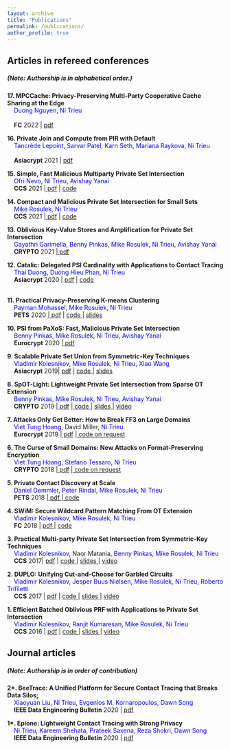 ```yaml
---
layout: archive
title: "Publications"
permalink: /publications/
author_profile: true
---
```



<h2>Articles in refereed conferences </h2>  
 <h5>(Note: Authorship is in alphabetical order.) </h5>
 
 <b> 17. MPCCache: Privacy-Preserving Multi-Party Cooperative Cache Sharing at the Edge </b> <br>
	&nbsp; &nbsp; <a href="https://duongtungnguyen.github.io/" style="color:blue; text-decoration: none"> Duong Nguyen</a>,  <a href="http://people.oregonstate.edu/~trieun/" style="color:blue; text-decoration: none">Ni Trieu</a> <br>			
 &nbsp; &nbsp; <a href="https://fc22.ifca.ai/" target="_blank" style="text-decoration: none"><b>FC</b> 2022</a> | 
                                    <a href="https://eprint.iacr.org/2021/317" target="_blank"> pdf</a> 
								
 
 <b>16. Private Join and Compute from PIR with Default </b> <br>
	&nbsp; &nbsp; <a href="https://tlepoint.github.io/" style="color:blue; text-decoration: none"> Tancrède Lepoint</a>, <a href="https://dblp.uni-trier.de/pers/p/Patel:Sarvar.html" style="color:blue; text-decoration: none"> Sarvar Patel</a>, <a href="https://ai.google/research/people/106426/" style="color:blue; text-decoration: none"> Karn Seth</a>, <a href="https://marianapr.github.io/" style="color:blue; text-decoration: none"> Mariana Raykova</a>,  <a href="http://people.oregonstate.edu/~trieun/" style="color:blue; text-decoration: none">Ni Trieu</a> <br>		
 &nbsp; &nbsp; <a href="https://asiacrypt.iacr.org/2021/" target="_blank" style="text-decoration: none"><b>Asiacrypt</b> 2021</a> | 
                                    <a href="https://eprint.iacr.org/2020/1011" target="_blank"> pdf</a> 
									
	
   <b> 15. Simple, Fast Malicious Multiparty Private Set Intersection </b> <br>
   &nbsp; &nbsp; <a href="https://github.io/" style="color:blue; text-decoration: none">Ofri Nevo</a>, 
                                <a href="http://people.oregonstate.edu/~trieun/" style="color:blue; text-decoration: none">Ni Trieu</a>,
								 <a href="https://www.yanai.io/" style="color:blue; text-decoration: none"> Avishay Yanai</a>   
    &nbsp; &nbsp;          <a href="https://www.sigsac.org/ccs/CCS2021/" target="_blank" style="text-decoration: none"><b>CCS</b> 2021</a>
                                 |<a href="https://eprint.iacr.org/2021/1221" target="_blank"> pdf</a> | <a href="https://github.com/asu-crypto/mPSI" target="_blank"> code </a>
                                 <br>
								    
   <b> 14. Compact and Malicious Private Set Intersection for Small Sets </b> <br>
   &nbsp; &nbsp;  <a href="http://web.engr.oregonstate.edu/~rosulekm/" style="color:blue; text-decoration: none"> Mike Rosulek</a>, 
                                <a href="http://people.oregonstate.edu/~trieun/" style="color:blue; text-decoration: none">Ni Trieu</a><br>
    &nbsp; &nbsp;          <a href="https://www.sigsac.org/ccs/CCS2021/" target="_blank" style="text-decoration: none"><b>CCS</b> 2021</a>
                                 |<a href="https://eprint.iacr.org/2021/1159" target="_blank"> pdf</a> | <a href="https://github.com/osu-crypto/MiniPSI" target="_blank"> code </a> <br>
                                 
  <b> 13. Oblivious Key-Value Stores and Amplification for Private Set Intersection </b> <br>
   &nbsp; &nbsp; <a href="https://gayathrigarimella.github.io/" style="color:blue; text-decoration: none">Gayathri Garimella</a>,  <a href="http://www.pinkas.net/" style="color:blue; text-decoration: none"> Benny Pinkas</a>, 
                                <a href="http://web.engr.oregonstate.edu/~rosulekm/" style="color:blue; text-decoration: none"> Mike Rosulek</a>, 
                                <a href="http://people.oregonstate.edu/~trieun/" style="color:blue; text-decoration: none">Ni Trieu</a>,
								 <a href="https://www.yanai.io/" style="color:blue; text-decoration: none"> Avishay Yanai</a>   
    &nbsp; &nbsp;          <a href="https://crypto.iacr.org/" target="_blank" style="text-decoration: none"><b>CRYPTO</b> 2021</a>
                                 |<a href="https://eprint.iacr.org/2021/883.pdf" target="_blank"> pdf</a> <br>
                                 
 <b> 12. Catalic: Delegated PSI Cardinality with Applications to Contact Tracing </b> <br>
	   &nbsp; &nbsp; <a href="https://www.linkedin.com/in/thaidn/" style="color:blue; text-decoration: none">Thai Duong</a>, <a href="https://www.di.ens.fr/users/phan/" style="color:blue; text-decoration: none">Duong Hieu Phan</a>, <a href="http://people.oregonstate.edu/~trieun/" style="color:blue; text-decoration: none">Ni Trieu</a><br>
    &nbsp; &nbsp; <a href="https://eprint.iacr.org/2020/1105" target="_blank" style="text-decoration: none"><b>Asiacrypt</b> 2020</a> | <a href="https://eprint.iacr.org/2020/1105.pdf" target="_blank"> pdf</a> | <a href="https://github.com/nitrieu/delegated-psi-ca" target="_blank"> code </a> <br><br>
		
<b> 11. Practical Privacy-Preserving K-means Clustering </b> <br>
   &nbsp; &nbsp; <a href="https://paymanmohassel.com" style="color:blue; text-decoration: none">Payman Mohassel</a>, 
                                <a href="http://web.engr.oregonstate.edu/~rosulekm/" style="color:blue; text-decoration: none"> Mike Rosulek</a>, 
                                <a href="http://people.oregonstate.edu/~trieun/" style="color:blue; text-decoration: none">Ni Trieu</a><br>
      &nbsp; &nbsp;   <a href="https://petsymposium.org" target="_blank" style="text-decoration: none"><b>PETS</b> 2020</a>
                                   |<a href="https://eprint.iacr.org/2019/1158" target="_blank"> pdf</a> 
								    | <a href="https://github.com/osu-crypto/secure-kmean-clustering" target="_blank"> code </a>
									| <a href="https://oregonstateuniversity-my.sharepoint.com/:p:/g/personal/trieun_oregonstate_edu/EbPHwH3zqRNPhXNW9gIRHH4BZZBAQ3e27pT1l32-KQoOIA?e=cePmKf"> slides </a><br>

							  
<b> 10. PSI from PaXoS: Fast, Malicious Private Set Intersection</h6> </b> <br>
   &nbsp; &nbsp;  <a href="http://www.pinkas.net/" style="color:blue; text-decoration: none"> Benny Pinkas</a>, 
                                <a href="http://web.engr.oregonstate.edu/~rosulekm/" style="color:blue; text-decoration: none"> Mike Rosulek</a>, 
                                <a href="http://people.oregonstate.edu/~trieun/" style="color:blue; text-decoration: none">Ni Trieu</a>,
								 <a href="https://www.yanai.io/" style="color:blue; text-decoration: none"> Avishay Yanai</a>   
    &nbsp; &nbsp;          <a href="https://crypto.iacr.org/" target="_blank" style="text-decoration: none"><b>Eurocrypt</b> 2020</a>
                                 |<a href="https://eprint.iacr.org/2019/1158" target="_blank"> pdf</a> <br>
							
 <b> 9. Scalable Private Set Union from Symmetric-Key Techniques  </b> <br>
      &nbsp; &nbsp; <a href="http://ect.bell-labs.com/who/kolesnikov/" style="color:blue; text-decoration: none"> Vladimir Kolesnikov</a>, 
                                <a href="http://web.engr.oregonstate.edu/~rosulekm/" style="color:blue; text-decoration: none"> Mike Rosulek</a>, 
                                <a href="http://people.oregonstate.edu/~trieun/" style="color:blue; text-decoration: none">Ni Trieu</a>,
				<a href="https://wangxiao1254.github.io/" style="color:blue; text-decoration: none">Xiao Wang</a>  <br>
       &nbsp; &nbsp;            <a href="https://asiacrypt.iacr.org/2019/" target="_blank" style="text-decoration: none"><b>Asiacrypt</b> 2019</a>| 
                                    <a href="https://eprint.iacr.org/2019/776" target="_blank"> pdf</a> |
                                    <a href="https://github.com/osu-crypto/PSU" target="_blank"> code </a>
									| <a href="https://oregonstateuniversity-my.sharepoint.com/:p:/g/personal/trieun_oregonstate_edu/EWgWq7cpxo9GnPjwRiTIbGwBKCnrK8JL6HhQ75IBbUbxtA?e=LHYxc2"> slides </a>
                  
									
<b> 8. SpOT-Light: Lightweight Private Set Intersection from Sparse OT Extension</b> <br>
                            &nbsp; &nbsp; <a href="http://www.pinkas.net/" style="color:blue; text-decoration: none"> Benny Pinkas</a>, 
                                <a href="http://web.engr.oregonstate.edu/~rosulekm/" style="color:blue; text-decoration: none"> Mike Rosulek</a>, 
                                <a href="http://people.oregonstate.edu/~trieun/" style="color:blue; text-decoration: none">Ni Trieu</a>,
								 <a href="https://www.yanai.io/" style="color:blue; text-decoration: none"> Avishay Yanai</a> <br>
                                 &nbsp; &nbsp;
                                    <a href="https://crypto.iacr.org/" target="_blank" style="text-decoration: none"><b>CRYPTO</b> 2019</a>
                                    |<a href="https://eprint.iacr.org/2019/634.pdf" target="_blank"> pdf</a> 
									|<a href="https://github.com/osu-crypto/SpOT-PSI" target="_blank"> code </a>
									| <a href="https://oregonstateuniversity-my.sharepoint.com/:p:/g/personal/trieun_oregonstate_edu/EbyUNRrD8e1Bsqhuzuq9n50B8cFbn20RSqf_rn9VJ5_7cg?e=Ev7bpj"> slides </a> 
									| <a  href="https://www.youtube.com/watch?v=4rFwhz1LEx8&t=385s" >video</a> 
                              
<b> 7. Attacks Only Get Better: How to Break FF3 on Large Domains</b> <br>
        &nbsp; &nbsp; <a href="http://www.cs.fsu.edu/~tvhoang/" style="color:blue; text-decoration: none"> Viet Tung Hoang</a>,
                                    <a> David Miller</a>,
                                    <a href="http://people.oregonstate.edu/~trieun/" style="color:blue; text-decoration: none">Ni Trieu</a> <br>
         &nbsp; &nbsp;   <a href="https://crypto.iacr.org/" target="_blank" style="text-decoration: none"><b>Eurocrypt</b> 2019</a>
                                    |<a href="http://eprint.iacr.org/2019/244.pdf" target="_blank"> pdf</a> 
									|<a href="https://github.com/" target="_blank"> code on request </a> <br>
                            
<b> 6. The Curse of Small Domains: New Attacks on  Format-Preserving Encryption</b> <br>
    &nbsp; &nbsp; <a href="http://www.cs.fsu.edu/~tvhoang/" style="color:blue; text-decoration: none"> Viet Tung Hoang</a>,
                                    <a href="http://www.cs.ucsb.edu/~tessaro/" style="color:blue; text-decoration: none"> Stefano Tessaro</a>,
                                    <a href="http://people.oregonstate.edu/~trieun/" style="color:blue; text-decoration: none">Ni Trieu</a> <br>
     &nbsp; &nbsp; <a href="https://crypto.iacr.org/" target="_blank" style="text-decoration: none"><b>CRYPTO</b> 2018</a>
                                    |<a href="http://eprint.iacr.org/2018/556.pdf" target="_blank"> pdf</a> 
									|<a href="https://github.com/" target="_blank"> code on request </a> <br>

<b> 5. Private Contact Discovery at Scale  </b> <br>
   &nbsp; &nbsp;  <a href="https://www.encrypto.informatik.tu-darmstadt.de/people/daniel-demmler/" style="color:blue; text-decoration: none"> Daniel Demmler</a>,
                                <a href="https://ladnir.github.io/" style="color:blue; text-decoration: none"> Peter Rindal</a>, 
                                <a href="http://web.engr.oregonstate.edu/~rosulekm/" style="color:blue; text-decoration: none"> Mike Rosulek</a>,
                                <a href="http://people.oregonstate.edu/~trieun/" style="color:blue; text-decoration: none">Ni Trieu</a> <br>
    &nbsp; &nbsp;   <a href="https://petsymposium.org" target="_blank" style="text-decoration: none"><b>PETS</b> 2018</a>
                                    |<a href="http://eprint.iacr.org/2018/579.pdf" target="_blank"> pdf </a> 
                                    |<a href="https://github.com/osu-crypto/libPSI" target="_blank"> code </a> <br>

<b> 4. SWiM: Secure Wildcard Pattern Matching From OT Extension </b> <br>
   &nbsp; &nbsp;  <a href="http://ect.bell-labs.com/who/kolesnikov/" style="color:blue; text-decoration: none"> Vladimir Kolesnikov</a>, 
                                <a href="http://web.engr.oregonstate.edu/~rosulekm/" style="color:blue; text-decoration: none"> Mike Rosulek</a>,
                                <a href="http://people.oregonstate.edu/~trieun/" style="color:blue; text-decoration: none">Ni Trieu</a> <br>
 &nbsp; &nbsp;    <a href="http://fc18.ifca.ai/" target="_blank" style="text-decoration: none"><b>FC</b> 2018</a>  | <a href="https://eprint.iacr.org/2017/1150"> pdf </a> | <a href="https://github.com/osu-crypto/PatternMatching" target="_blank"> code </a> <br>
  
  <b> 3. Practical Multi-party Private Set Intersection from Symmetric-Key Techniques  </b> <br>
    &nbsp; &nbsp;  <a href="http://ect.bell-labs.com/who/kolesnikov/" style="color:blue; text-decoration: none"> Vladimir Kolesnikov</a>, 
                                Naor Matania,
                                <a href="http://www.pinkas.net/" style="color:blue; text-decoration: none"> Benny Pinkas</a>, 
                                <a href="http://web.engr.oregonstate.edu/~rosulekm/" style="color:blue; text-decoration: none"> Mike Rosulek</a>, 
                                <a href="http://people.oregonstate.edu/~trieun/" style="color:blue; text-decoration: none">Ni Trieu</a> <br>
  &nbsp; &nbsp; <a href="https://www.sigsac.org/ccs/CCS2017/index.html" target="_blank" style="text-decoration: none"><b>CCS</b> 2017</a>| 
                                    <a href="http://eprint.iacr.org/2017/799" target="_blank"> pdf</a> |
                                    <a href="https://github.com/osu-crypto/MultipartyPSI" target="_blank"> code </a>|
                                    <a href="https://oregonstateuniversity-my.sharepoint.com/:p:/g/personal/trieun_oregonstate_edu/Ef8EUy4CmuxDlbJkQk-lzzkBHmDqq7V2OeAMJplFlsFUUw?e=XZJY2e"> slides </a> |
                                    <a  href="https://www.youtube.com/watch?v=gKgktxBKVno&t=2s" >video</a>  <br>
    
   <b> 2. DUPLO: Unifying Cut-and-Choose for Garbled Circuits  </b> <br>
   &nbsp; &nbsp;  <a href="http://ect.bell-labs.com/who/kolesnikov/" style="color:blue; text-decoration: none"> Vladimir Kolesnikov</a>, 
                                <a href="https://multipartycomputation.blogspot.com/p/multiparty-computation.html" style="color:blue; text-decoration: none">Jesper Buus Nielsen</a>,<a href="http://web.engr.oregonstate.edu/~rosulekm/" style="color:blue; text-decoration: none"> Mike Rosulek</a>, <a href="http://people.oregonstate.edu/~trieun/" style="color:blue; text-decoration: none">Ni Trieu</a>,<a href="http://robtrifiletti.com/" style="color:blue; text-decoration: none">  Roberto Trifiletti</a> <br>
    &nbsp; &nbsp;   <a href="https://www.sigsac.org/ccs/CCS2017/index.html" target="_blank" style="text-decoration: none"><b>CCS</b> 2017</a> |
                                    <a href="http://eprint.iacr.org/2017/344.pdf" target="_blank"> pdf</a> |
                                    <a href="https://github.com/AarhusCrypto/DUPLO" target="_blank"> code </a>|
                                    <a href="https://oregonstateuniversity-my.sharepoint.com/:p:/g/personal/trieun_oregonstate_edu/EZq75CVBlUhEpvBtbUouqF4BTWaj58p_QpqUvJ3SCyvjbA?e=fI1Qpt"> slides </a> |
                                    <a  href="https://www.youtube.com/watch?v=hyV2TrI9rmw&t=6s" >video</a>   <br>

<b> 1. Efficient Batched Oblivious PRF with Applications to Private Set Intersection  </b> <br>
  &nbsp; &nbsp; <a href="http://ect.bell-labs.com/who/kolesnikov/" style="color:blue; text-decoration: none"> Vladimir Kolesnikov</a>, <a href="https://www.microsoft.com/en-us/research/people/rakumare/" style="color:blue; text-decoration: none"> Ranjit Kumaresan</a>,<a href="http://web.engr.oregonstate.edu/~rosulekm/" style="color:blue; text-decoration: none"> Mike Rosulek</a>, <a href="http://people.oregonstate.edu/~trieun/" style="color:blue; text-decoration: none">Ni Trieu</a> <br>
     &nbsp; &nbsp; <a href="https://www.sigsac.org/ccs/CCS2016/index.html" target="_blank" style="text-decoration: none"><b>CCS</b> 2016</a>  | <a href="https://eprint.iacr.org/2016/799.pdf" target="_blank"> pdf</a> | <a href="https://github.com/osu-crypto/BaRK-OPRF"> code </a>| <a href="https://oregonstateuniversity-my.sharepoint.com/:p:/g/personal/trieun_oregonstate_edu/Eeb9usT0rERCkuI1hGQqujwBIglpZwF591me33L7rbissA?e=Q9AhU3"> slides </a> | <a href="https://www.youtube.com/watch?v=i0kGwz_52Wg">video</a> <br>
                            

<h2>Journal articles</h2>
<h5>(Note: Authorship is in order of contribution)</h5>

<b>2*. BeeTrace: A Unified Platform for Secure Contact Tracing that Breaks Data Silos;  </b> <br>
&nbsp; &nbsp;  <a href="http://" style="color:blue; text-decoration: none">Xiaoyuan Liu</a>, <a href="http://people.oregonstate.edu/~trieun/" style="color:blue; text-decoration: none">Ni Trieu</a>, <a href="https://kornaropoulos.webflow.io/" style="color:blue; text-decoration: none">Evgenios M. Kornaropoulos</a>, <a href="https://people.eecs.berkeley.edu/~dawnsong/" style="color:blue; text-decoration: none">Dawn Song</a> <br>
&nbsp; &nbsp;  <a href="https://tc.computer.org/tcde/data-engineering-bulletin/" target="_blank" style="text-decoration: none"><b>IEEE Data Engineering Bulletin</b> 2020</a>  | <a href="http://sites.computer.org/debull/A20june/p108.pdf" target="_blank"> pdf</a> <br>


<b>1*. Epione: Lightweight Contact Tracing with Strong Privacy  </b> <br>
&nbsp; &nbsp; <a href="http://people.oregonstate.edu/~trieun/" style="color:blue; text-decoration: none">Ni Trieu</a>,
								<a href="http://kareem.shehata.ca/" style="color:blue; text-decoration: none">Kareem Shehata</a>,
								<a href="https://www.comp.nus.edu.sg/~prateeks/" style="color:blue; text-decoration: none">Prateek Saxena</a>,
								<a href="https://www.comp.nus.edu.sg/~reza/" style="color:blue; text-decoration: none">Reza Shokri</a>,
								<a href="https://people.eecs.berkeley.edu/~dawnsong/" style="color:blue; text-decoration: none">Dawn Song</a> <br>
&nbsp; &nbsp; <a href="https://tc.computer.org/tcde/data-engineering-bulletin/" target="_blank" style="text-decoration: none"><b>IEEE Data Engineering Bulletin</b> 2020</a>  | <a href="https://arxiv.org/abs/2004.13293" target="_blank"> pdf</a> <br>

			

       
